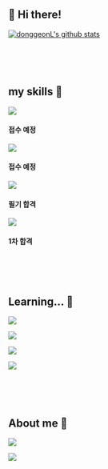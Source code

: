 ## 👋 Hi there!

 [![donggeonL's github stats](https://github-readme-stats.vercel.app/api?username=donggeonL)](https://github.com/anuraghazra/github-readme-stats)

<br/><br/><br/>
## my skills 👀
<span target="_blank"><img src="https://img.shields.io/badge/DASP-E34F26?style=flat-square&logo=dasp&logoColor=white"/> <h4>접수 예정</h4></span>
<p target="_blank"><img src="https://img.shields.io/badge/SQLD-E34F26?style=flat-square&logo=&logoColor=white"/> <h4>접수 예정</h4> </p>
<p target="_blank"><img src="https://img.shields.io/badge/정보처리기사-E34F26?style=flat-square&logo=&logoColor=white"/> <h4>필기 합격</h4> </p>
<p target="_blank"><img src="https://img.shields.io/badge/리눅스 마스터 2급-E34F26?style=flat-square&logo=linux&logoColor=white"/> <h4>1차 합격</h4> </p>


<br/><br/><br/>
## Learning... 🌱
<span target="_blank"><img src="https://img.shields.io/badge/Spring boot-339933?style=flat-square&logo=springboot&logoColor=white"/></span>
<p target="_blank"><img src="https://img.shields.io/badge/Kubernetis-339933?style=flat-square&logo=k8s&logoColor=white"/></p>
<p target="_blank"><img src="https://img.shields.io/badge/Linux-339933?style=flat-square&logo=linux&logoColor=white"/></p>
<p target="_blank"><img src="https://img.shields.io/badge/Docker-339933?style=flat-square&logo=docker&logoColor=white"/></p>



<br/><br/><br/>
## About me 💞️
<p href="https://www.instagram.com/do.r.dong/" target="_blank"><img src="https://img.shields.io/badge/Instagram-E4405F?style=flat-square&logo=instagram&logoColor=white"/></p>
<p href="https://www.facebook.com/profile.php?id=100004021822010" target="_blank"><img src="https://img.shields.io/badge/Facebook-E4405F?style=flat-square&logo=facebook&logoColor=white"/></p>
